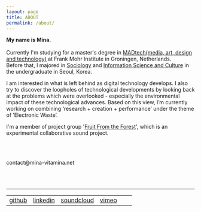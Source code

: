 ```yaml
---
layout: page
title: ABOUT
permalink: /about/
---
```


<p><b>
My name is Mina.</b><br/><br/>
Currently I'm studying for a master's degree in <a href="http://fmi.academieminerva.nl/Programs/MADtech" target="blank">MADtech(media, art, design and technology)</a> at Frank Mohr Institute in Groningen, Netherlands.<br/>
Before that, I majored in <a href="http://sociology.snu.ac.kr/eng" target="blank">Sociology</a> and <a href="http://isc.snu.ac.kr/" target="blank">Information Science and Culture</a> in the undergraduate in Seoul, Korea.
</p>

<p>
I am interested in what is left behind as digital technology develops. I also try to discover the loopholes of technological developments by looking back at the problems which were overlooked - especially the environmental impact of these technological advances. Based on this view, I’m currently working on combining ‘research + creation + performance’ under the theme of ’Electronic Waste’.
</p>

<p>
I'm a member of project group '<a href="https://fruitfromtheforest.com/" target="blank">Fruit From the Forest</a>', which is an experimental collaborative sound project.</p>

<br/><br/>

<!-- <address>
  <a href="mailto:lucid2713@gmail.com"><span class="icon email"></span>contact me</a>
</address> -->

<div id="email">contact@mina-vitamina.net</div>

<br/><br/>
<hr>
<table id="other_links">
<tr>
<td><a href="http://github.com/lucid2713" target="blank"><span class="icon github"></span>github</a></td>
<td><a href="https://www.linkedin.com/in/mina-kim-66b849156/" target="blank"><span class="icon linkedin"></span>linkedin</a></td>
<td><a href="https://soundcloud.com/mina-vitamina" target="blank"><span class="icon soundcloud"></span>soundcloud</a></td>
<td><a href="https://vimeo.com/vitamina" target="blank"><span class="icon vimeo"></span>vimeo</a></td>
<td><a href="https://www.facebook.com/mina.kim.vitamina" target="blank"><span class="icon facebook"></span></a></td>
<td><address><a href="mailto:lucid2713@gmail.com"><span class="icon email"></span></a></address></td>
</tr>
</table>
